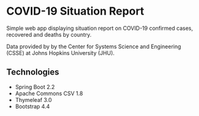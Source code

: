 # COVID-19 Situation Report

Simple web app displaying situation report on COVID-19 confirmed cases, recovered and deaths by country.

Data provided by by the Center for Systems Science and Engineering (CSSE) at Johns Hopkins University (JHU).

## Technologies

* Spring Boot 2.2
* Apache Commons CSV 1.8
* Thymeleaf 3.0
* Bootstrap 4.4
